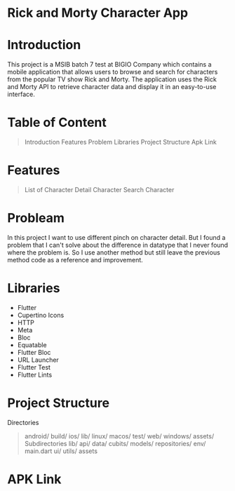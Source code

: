 # Rick and Morty Character App

# Introduction

This project is a MSIB batch 7 test at BIGIO Company which contains a mobile application that allows users to browse and search for characters from the popular TV show Rick and Morty. The application uses the Rick and Morty API to retrieve character data and display it in an easy-to-use interface.

# Table of Content

> Introduction
> Features
> Problem
> Libraries
> Project Structure
> Apk Link

# Features

> List of Character
> Detail Character
> Search Character

# Probleam

In this project I want to use different pinch on character detail. But I found a problem that I can't solve about the difference in datatype that I never found where the problem is. So I use another method but still leave the previous method code as a reference and improvement.

# Libraries

- Flutter
- Cupertino Icons
- HTTP
- Meta
- Bloc
- Equatable
- Flutter Bloc
- URL Launcher
- Flutter Test
- Flutter Lints

# Project Structure

Directories

> android/
> build/
> ios/
> lib/
> linux/
> macos/
> test/
> web/
> windows/
> assets/
> Subdirectories
> lib/
> api/
> data/
> cubits/
> models/
> repositories/
> env/
> main.dart
> ui/
> utils/
> assets

# APK Link
